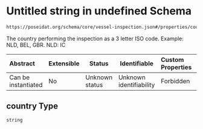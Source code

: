 # Untitled string in undefined Schema

```txt
https://poseidat.org/schema/core/vessel-inspection.json#/properties/country
```

The country performing the inspection as a 3 letter ISO code. Example: NLD, BEL, GBR. NLD: IC


| Abstract            | Extensible | Status         | Identifiable            | Custom Properties | Additional Properties | Access Restrictions | Defined In                                                                             |
| :------------------ | ---------- | -------------- | ----------------------- | :---------------- | --------------------- | ------------------- | -------------------------------------------------------------------------------------- |
| Can be instantiated | No         | Unknown status | Unknown identifiability | Forbidden         | Allowed               | none                | [vessel-inspection.json\*](schemas/core/vessel-inspection.json "open original schema") |

## country Type

`string`
